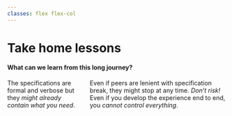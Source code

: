 ```yaml
---
classes: flex flex-col
---
```


# Take home lessons

#### What can we learn from this long journey?

<div class="flex flex-1 columns-container items-center">
  <div class="flex items-center columns">
  <Item icon="license" title="Read the specification">
    The specifications are formal and verbose but they <em>might already contain what you need</em>.
  </Item>

  <Line height="150" class="columns__border stroke-neutral-300"/>

  <Item icon="checkup-list" title="Be compliant">
    Even if peers are lenient with specification break, they might stop at any time. <em>Don’t risk!</em>
  </Item>

  <Line height="150" class="columns__border stroke-neutral-300"/>

  <Item icon="search" title="Analyse the environment">
    Even if you develop the experience end to end, you <em>cannot control everything</em>.
  </Item>
  </div>
</div>
